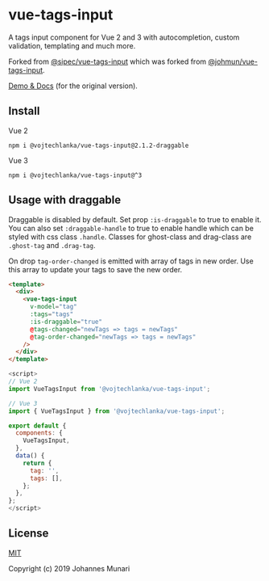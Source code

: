 # vue-tags-input

A tags input component for Vue 2 and 3 with autocompletion, custom validation, templating and much more.

Forked from [@sipec/vue-tags-input](https://github.com/sipec/vue-tags-input) which was forked from [@johmun/vue-tags-input](https://www.npmjs.com/package/@johmun/vue-tags-input).

[Demo & Docs](http://www.vue-tags-input.com) (for the original version).


## Install

Vue 2
```
npm i @vojtechlanka/vue-tags-input@2.1.2-draggable
```

Vue 3
```
npm i @vojtechlanka/vue-tags-input@^3
```

## Usage with draggable

Draggable is disabled by default. Set prop `:is-draggable` to true to enable it. You can also set `:draggable-handle` to true to enable handle which can be styled with css class `.handle`. Classes for ghost-class and drag-class are `.ghost-tag` and `.drag-tag`.

On drop `tag-order-changed` is emitted with array of tags in new order. Use this array to update your tags to save the new order.

```html
<template>
  <div>
    <vue-tags-input
      v-model="tag"
      :tags="tags"
      :is-draggable="true"
      @tags-changed="newTags => tags = newTags"
      @tag-order-changed="newTags => tags = newTags"
    />
  </div>
</template>
```

```javascript
<script>
// Vue 2
import VueTagsInput from '@vojtechlanka/vue-tags-input';

// Vue 3
import { VueTagsInput } from '@vojtechlanka/vue-tags-input';

export default {
  components: {
    VueTagsInput,
  },
  data() {
    return {
      tag: '',
      tags: [],
    };
  },
};
</script>
```

## License

[MIT](https://opensource.org/licenses/MIT)

Copyright (c) 2019 Johannes Munari